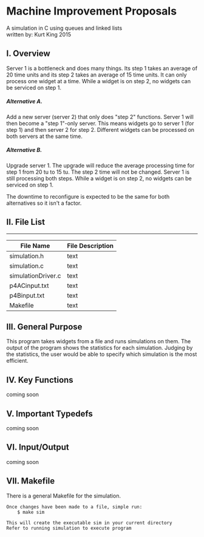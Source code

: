 # Machine Improvement Proposals

A simulation in C using queues and linked lists<br>
written by: Kurt King 2015

## I. Overview
Server 1 is a bottleneck and does many things. Its step 1 takes an average of 20 time units and its step 2 
takes an average of 15 time units. It can only process one widget at a time. While a widget is on step 2, 
no widgets can be serviced on step 1.    

##### Alternative A.
Add a new server (server 2) that only does "step 2" functions. Server 1 will then become a "step 1"-only server.
This means widgets go to server 1 (for step 1) and then server 2 for step 2. Different widgets can be processed 
on both servers at the same time.

##### Alternative B.
Upgrade server 1. The upgrade will reduce the average processing time for step 1 from 20 tu to 15 tu. The step 2
time will not be changed. Server 1 is still processing both steps. While a widget is on step 2, no widgets can be 
serviced on step 1.

The downtime to reconfigure is expected to be the same for both alternatives so it isn't a factor.  

## II. File List
------------
| File Name | File Description |
| --------- | ---------------- |
| simulation.h | text |
| simulation.c | text |
| simulationDriver.c | text | 
| p4ACinput.txt | text |
| p4Binput.txt | text | 
| Makefile | text |

## III. General Purpose
This program takes widgets from a file and runs simulations on them. The output of the program
shows the statistics for each simulation. Judging by the statistics, the user would be able to
specify which simulation is the most efficient.

## IV. Key Functions
coming soon

## V. Important Typedefs
coming soon

## VI. Input/Output
coming soon

## VII. Makefile
There is a general Makefile for the simulation.

    Once changes have been made to a file, simple run:
        $ make sim

    This will create the executable sim in your current directory
    Refer to running simulation to execute program
